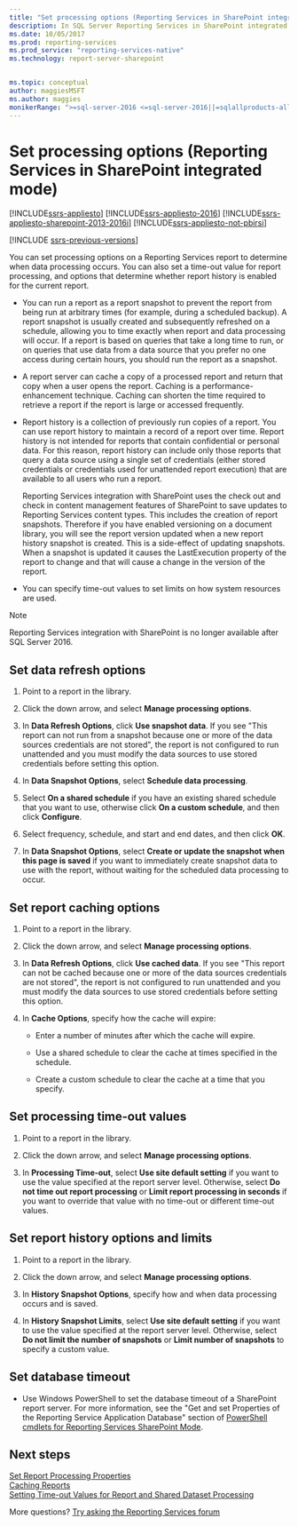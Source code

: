 ```yaml
---
title: "Set processing options (Reporting Services in SharePoint integrated mode)| Microsoft Docs"
description: In SQL Server Reporting Services in SharePoint integrated mode, specify when data processing occurs, a time-out value, and other options.
ms.date: 10/05/2017
ms.prod: reporting-services
ms.prod_service: "reporting-services-native"
ms.technology: report-server-sharepoint


ms.topic: conceptual
author: maggiesMSFT
ms.author: maggies
monikerRange: ">=sql-server-2016 <=sql-server-2016||=sqlallproducts-allversions"
---
```

# Set processing options (Reporting Services in SharePoint integrated mode)

[!INCLUDE[ssrs-appliesto](../../includes/ssrs-appliesto.md)] [!INCLUDE[ssrs-appliesto-2016](../../includes/ssrs-appliesto-2016.md)] [!INCLUDE[ssrs-appliesto-sharepoint-2013-2016i](../../includes/ssrs-appliesto-sharepoint-2013-2016.md)] [!INCLUDE[ssrs-appliesto-not-pbirsi](../../includes/ssrs-appliesto-not-pbirs.md)]

[!INCLUDE [ssrs-previous-versions](../../includes/ssrs-previous-versions.md)]

  You can set processing options on a Reporting Services report to determine when data processing occurs. You can also set a time-out value for report processing, and options that determine whether report history is enabled for the current report.  
  
-   You can run a report as a report snapshot to prevent the report from being run at arbitrary times (for example, during a scheduled backup). A report snapshot is usually created and subsequently refreshed on a schedule, allowing you to time exactly when report and data processing will occur. If a report is based on queries that take a long time to run, or on queries that use data from a data source that you prefer no one access during certain hours, you should run the report as a snapshot.  
  
-   A report server can cache a copy of a processed report and return that copy when a user opens the report. Caching is a performance-enhancement technique. Caching can shorten the time required to retrieve a report if the report is large or accessed frequently.  
  
-   Report history is a collection of previously run copies of a report. You can use report history to maintain a record of a report over time. Report history is not intended for reports that contain confidential or personal data. For this reason, report history can include only those reports that query a data source using a single set of credentials (either stored credentials or credentials used for unattended report execution) that are available to all users who run a report.  

    Reporting Services integration with SharePoint uses the check out and check in content management features of SharePoint to save updates to Reporting Services content types. This includes the creation of report snapshots. Therefore if you have enabled versioning on a document library, you will see the report version updated when a new report history snapshot is created. This is a side-effect of updating snapshots. When a snapshot is updated it causes the LastExecution property of the report to change and that will cause a change in the version of the report.  

-   You can specify time-out values to set limits on how system resources are used.  

> [!NOTE]
> Reporting Services integration with SharePoint is no longer available after SQL Server 2016.

## Set data refresh options
  
1.  Point to a report in the library.  
  
2.  Click the down arrow, and select **Manage processing options**.  
  
3.  In **Data Refresh Options**, click **Use snapshot data**. If you see "This report can not run from a snapshot because one or more of the data sources credentials are not stored", the report is not configured to run unattended and you must modify the data sources to use stored credentials before setting this option.  
  
4.  In **Data Snapshot Options**, select **Schedule data processing**.  
  
5.  Select **On a shared schedule** if you have an existing shared schedule that you want to use, otherwise click **On a custom schedule**, and then click **Configure**.  
  
6.  Select frequency, schedule, and start and end dates, and then click **OK**.  
  
7.  In **Data Snapshot Options**, select **Create or update the snapshot when this page is saved** if you want to immediately create snapshot data to use with the report, without waiting for the scheduled data processing to occur.  
  
## Set report caching options
  
1.  Point to a report in the library.  
  
2.  Click the down arrow, and select **Manage processing options**.  
  
3.  In **Data Refresh Options**, click **Use cached data**. If you see "This report can not be cached because one or more of the data sources credentials are not stored", the report is not configured to run unattended and you must modify the data sources to use stored credentials before setting this option.  
  
4.  In **Cache Options**, specify how the cache will expire:  
  
    -   Enter a number of minutes after which the cache will expire.  
  
    -   Use a shared schedule to clear the cache at times specified in the schedule.  
  
    -   Create a custom schedule to clear the cache at a time that you specify.  
  
## Set processing time-out values
  
1.  Point to a report in the library.  
  
2.  Click the down arrow, and select **Manage processing options**.  
  
3.  In **Processing Time-out**, select **Use site default setting** if you want to use the value specified at the report server level. Otherwise, select **Do not time out report processing** or **Limit report processing in seconds** if you want to override that value with no time-out or different time-out values.  
  
## Set report history options and limits
  
1.  Point to a report in the library.  
  
2.  Click the down arrow, and select **Manage processing options**.  
  
3.  In **History Snapshot Options**, specify how and when data processing occurs and is saved.  
  
4.  In **History Snapshot Limits**, select **Use site default setting** if you want to use the value specified at the report server level. Otherwise, select **Do not limit the number of snapshots** or **Limit number of snapshots** to specify a custom value.  
  
## Set database timeout
  
*  Use Windows PowerShell to set the database timeout of a SharePoint report server. For more information, see the "Get and set Properties of the Reporting Service Application Database" section of [PowerShell cmdlets for Reporting Services SharePoint Mode](../../reporting-services/report-server-sharepoint/powershell-cmdlets-for-reporting-services-sharepoint-mode.md).  
  
## Next steps

 [Set Report Processing Properties](../../reporting-services/report-server/set-report-processing-properties.md)   
 [Caching Reports](../../reporting-services/report-server/caching-reports-ssrs.md)   
 [Setting Time-out Values for Report and Shared Dataset Processing](../../reporting-services/report-server/setting-time-out-values-for-report-and-shared-dataset-processing-ssrs.md)  

More questions? [Try asking the Reporting Services forum](https://go.microsoft.com/fwlink/?LinkId=620231)
